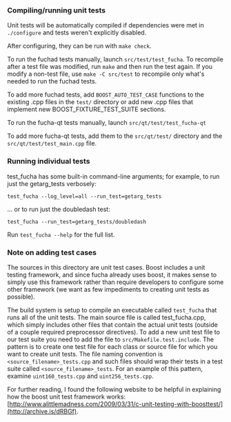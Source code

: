 ### Compiling/running unit tests

Unit tests will be automatically compiled if dependencies were met in `./configure`
and tests weren't explicitly disabled.

After configuring, they can be run with `make check`.

To run the fuchad tests manually, launch `src/test/test_fucha`. To recompile
after a test file was modified, run `make` and then run the test again. If you
modify a non-test file, use `make -C src/test` to recompile only what's needed
to run the fuchad tests.

To add more fuchad tests, add `BOOST_AUTO_TEST_CASE` functions to the existing
.cpp files in the `test/` directory or add new .cpp files that
implement new BOOST_FIXTURE_TEST_SUITE sections.

To run the fucha-qt tests manually, launch `src/qt/test/test_fucha-qt`

To add more fucha-qt tests, add them to the `src/qt/test/` directory and
the `src/qt/test/test_main.cpp` file.

### Running individual tests

test_fucha has some built-in command-line arguments; for
example, to run just the getarg_tests verbosely:

    test_fucha --log_level=all --run_test=getarg_tests

... or to run just the doubledash test:

    test_fucha --run_test=getarg_tests/doubledash

Run `test_fucha --help` for the full list.

### Note on adding test cases

The sources in this directory are unit test cases.  Boost includes a
unit testing framework, and since fucha already uses boost, it makes
sense to simply use this framework rather than require developers to
configure some other framework (we want as few impediments to creating
unit tests as possible).

The build system is setup to compile an executable called `test_fucha`
that runs all of the unit tests.  The main source file is called
test_fucha.cpp, which simply includes other files that contain the
actual unit tests (outside of a couple required preprocessor
directives). To add a new unit test file to our test suite you need
to add the file to `src/Makefile.test.include`. The pattern is to
create one test file for each class or source file for which you want
to create unit tests.  The file naming convention is
`<source_filename>_tests.cpp` and such files should wrap their tests
in a test suite called `<source_filename>_tests`.  For an example of
this pattern, examine `uint160_tests.cpp` and `uint256_tests.cpp`.

For further reading, I found the following website to be helpful in
explaining how the boost unit test framework works:
[http://www.alittlemadness.com/2009/03/31/c-unit-testing-with-boosttest/](http://archive.is/dRBGf).
